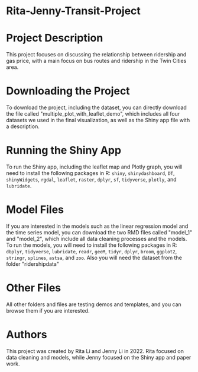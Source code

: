 # Rita-Jenny-Transit-Project
# Project Description
This project focuses on discussing the relationship between ridership and gas price, with a main focus on bus routes and ridership in the Twin Cities area.

# Downloading the Project
To download the project, including the dataset, you can directly download the file called "multiple_plot_with_leaflet_demo", which includes all four datasets we used in the final visualization, as well as the Shiny app file with a description.

# Running the Shiny App
To run the Shiny app, including the leaflet map and Plotly graph, you will need to install the following packages in R: `shiny`, `shinydashboard`, `DT`, `shinyWidgets`, `rgdal`, `leaflet`, `raster`, `dplyr`, `sf`, `tidyverse`, `plotly`, and `lubridate`.

# Model Files
If you are interested in the models such as the linear regression model and the time series model, you can download the two RMD files called "model_1" and "model_2", which include all data cleaning processes and the models. To run the models, you will need to install the following packages in R: `dbplyr`, `tidyverse`, `lubridate`, `readr`, `geeM`, `tidyr`, `dplyr`, `broom`, `ggplot2`, `stringr`, `splines`, `astsa`, and `zoo`. Also you will need the dataset from the folder "ridershipdata"

# Other Files
All other folders and files are testing demos and templates, and you can browse them if you are interested.

# Authors
This project was created by Rita Li and Jenny Li in 2022. Rita focused on data cleaning and models, while Jenny focused on the Shiny app and paper work.
